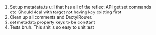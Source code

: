 1. Set up metadata.ts util that has all of the
   reflect API get set commands etc. Should deal
   with target not having key existing first
2. Clean up all comments and DactylRouter.
3. set metadata property keys to be constant
4. Tests bruh. This shit is so easy to unit
   test
